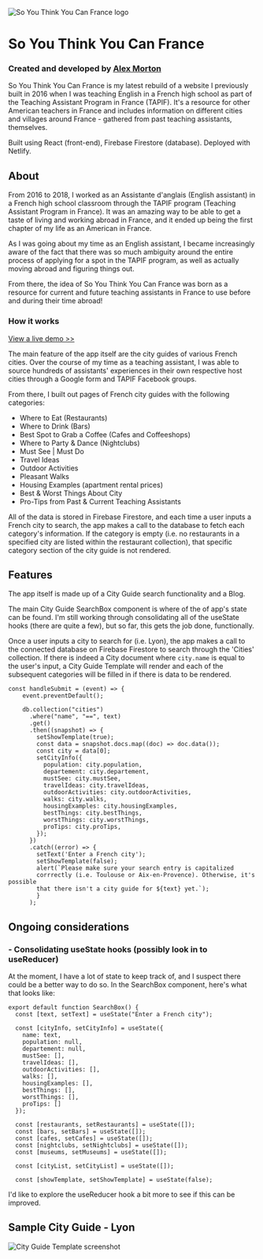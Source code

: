 ![So You Think You Can France logo](src/img/logo.jpg)

# So You Think You Can France

### Created and developed by [Alex Morton](https://alexlsalt.github.io/)  

So You Think You Can France is my latest rebuild of a website I previously built in 2016 when I was teaching English in a French high school as part of the Teaching Assistant Program in France (TAPIF). It's a resource for other American teachers in France and includes information on different cities and villages around France - gathered from past teaching assistants, themselves.

Built using React (front-end), Firebase Firestore (database). Deployed with Netlify.

## About

From 2016 to 2018, I worked as an Assistante d'anglais (English assistant) in a French high school classroom through the TAPIF program (Teaching Assistant Program in France). It was an amazing way to be able to get a taste of living and working abroad in France, and it ended up being the first chapter of my life as an American in France.

As I was going about my time as an English assistant, I became increasingly aware of the fact that there was so much ambiguity around the entire process of applying for a spot in the TAPIF program, as well as actually moving abroad and figuring things out. 

From there, the idea of So You Think You Can France was born as a resource for current and future teaching assistants in France to use before and during their time abroad!


### How it works

[View a live demo >>](https://www.loom.com/share/8aa47e80137e40cca785d9c74a4db2d8)

The main feature of the app itself are the city guides of various French cities. Over the course of my time as a teaching assistant, I was able to source hundreds of assistants' experiences in their own respective host cities through a Google form and TAPIF Facebook groups. 

From there, I built out pages of French city guides with the following categories:

- Where to Eat (Restaurants)
- Where to Drink (Bars)
- Best Spot to Grab a Coffee (Cafes and Coffeeshops)
- Where to Party & Dance (Nightclubs)
- Must See | Must Do
- Travel Ideas
- Outdoor Activities
- Pleasant Walks
- Housing Examples (apartment rental prices)
- Best & Worst Things About City
- Pro-Tips from Past & Current Teaching Assistants

All of the data is stored in Firebase Firestore, and each time a user inputs a French city to search, the app makes a call to the database to fetch each category's information. If the category is empty (i.e. no restaurants in a specified city are listed within the restaurant collection), that specific category section of the city guide is not rendered.

## Features 

The app itself is made up of a City Guide search functionality and a Blog.

The main City Guide SearchBox component is where of the of app's state can be found. I'm still working through consolidating all of the useState hooks (there are quite a few), but so far, this gets the job done, functionally.

Once a user inputs a city to search for (i.e. Lyon), the app makes a call to the connected database on Firebase Firestore to search through the 'Cities' collection. If there is indeed a City document where `city.name` is equal to the user's input, a City Guide Template will render and each of the subsequent categories will be filled in if there is data to be rendered. 

```
const handleSubmit = (event) => {
    event.preventDefault();

    db.collection("cities")
      .where("name", "==", text)
      .get()
      .then((snapshot) => {
        setShowTemplate(true);
        const data = snapshot.docs.map((doc) => doc.data());
        const city = data[0];
        setCityInfo({
          population: city.population,
          departement: city.departement,
          mustSee: city.mustSee,
          travelIdeas: city.travelIdeas,
          outdoorActivities: city.outdoorActivities,
          walks: city.walks,
          housingExamples: city.housingExamples,
          bestThings: city.bestThings,
          worstThings: city.worstThings,
          proTips: city.proTips,
        });
      })
      .catch((error) => {
        setText('Enter a French city');
        setShowTemplate(false);
        alert(`Please make sure your search entry is capitalized 
        corrrectly (i.e. Toulouse or Aix-en-Provence). Otherwise, it's possible 
        that there isn't a city guide for ${text} yet.`);
        }
      );
```



## Ongoing considerations 

### - Consolidating useState hooks (possibly look in to useReducer)

At the moment, I have a lot of state to keep track of, and I suspect there could be a better way to do so. In the SearchBox component, here's what that looks like: 

```
export default function SearchBox() {
  const [text, setText] = useState("Enter a French city");

  const [cityInfo, setCityInfo] = useState({
    name: text,
    population: null,
    departement: null,
    mustSee: [],
    travelIdeas: [],
    outdoorActivities: [],
    walks: [],
    housingExamples: [],
    bestThings: [],
    worstThings: [],
    proTips: []
  });

  const [restaurants, setRestaurants] = useState([]);
  const [bars, setBars] = useState([]);
  const [cafes, setCafes] = useState([]);
  const [nightclubs, setNightclubs] = useState([]);
  const [museums, setMuseums] = useState([]);

  const [cityList, setCityList] = useState([]);

  const [showTemplate, setShowTemplate] = useState(false);
```

I'd like to explore the useReducer hook a bit more to see if this can be improved.

## Sample City Guide - Lyon

![City Guide Template screenshot](public/img/city-guide-screenshot.png)
